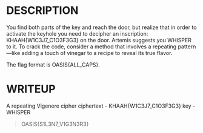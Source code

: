 # DESCRIPTION

You find both parts of the key and reach the door, but realize that in order to activate the keyhole you need to decipher an inscription: KHAAH{W1C3J7_C1O3F3G3} on the door. Artemis suggests you WHISPER to it. To crack the code, consider a method that involves a repeating pattern—like adding a touch of vinegar to a recipe to reveal its true flavor.

The flag format is OASIS{ALL_CAPS}.

# WRITEUP

A repeating Vigenere cipher
ciphertext - KHAAH{W1C3J7_C1O3F3G3}
key - WHISPER

>OASIS{S1L3N7_V1G3N3R3}
